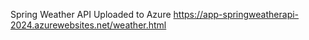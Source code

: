 Spring Weather API
Uploaded to Azure
https://app-springweatherapi-2024.azurewebsites.net/weather.html
